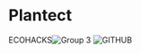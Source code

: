 # Plantect
ECOHACKS![Group 3](https://user-images.githubusercontent.com/64744084/194775468-a112490a-a948-4a1a-a97c-4009b50079c0.png)
![GITHUB](https://user-images.githubusercontent.com/64744084/194775483-9396e03a-ea31-4733-ad8e-4b67f13117db.png)
